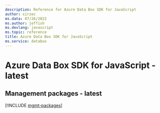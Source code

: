 ```yaml
---
description: Reference for Azure Data Box SDK for JavaScript
author: xirzec
ms.data: 07/26/2022
ms.author: jeffish
ms.devlang: javascript
ms.topic: reference
title: Azure Data Box SDK for JavaScript
ms.service: databox
---
```

# Azure Data Box SDK for JavaScript - latest

## Management packages - latest
[!INCLUDE [mgmt-packages](data-box-mgmt-index.md)]